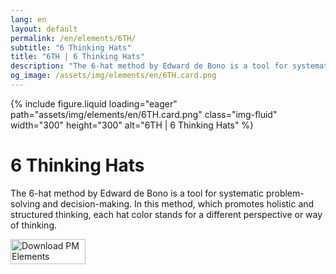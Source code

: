 ```yaml
---
lang: en
layout: default
permalink: /en/elements/6TH/
subtitle: "6 Thinking Hats"
title: "6TH | 6 Thinking Hats"
description: "The 6-hat method by Edward de Bono is a tool for systematic problem-solving and decision-making. In this method, which promotes holistic and structured thinking, each hat color stands for a different perspective or way of thinking."
og_image: /assets/img/elements/en/6TH.card.png
---
```


{% include figure.liquid loading="eager" path="assets/img/elements/en/6TH.card.png" class="img-fluid" width="300" height="300" alt="6TH | 6 Thinking Hats" %}

# 6 Thinking Hats

The 6-hat method by Edward de Bono is a tool for systematic problem-solving and decision-making. In this method, which promotes holistic and structured thinking, each hat color stands for a different perspective or way of thinking.

<a href="https://apps.apple.com/app/apple-store/id6738084498?pt=127441684&ct=website&mt=8">
  <img src="{{ "assets/img/en/appstore.png" | relative_url }}" width="120" height="40" alt="Download PM Elements">
</a>
